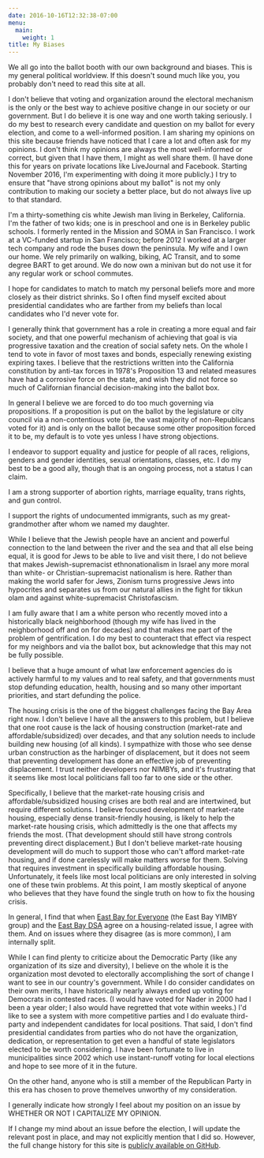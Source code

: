 ```yaml
---
date: 2016-10-16T12:32:38-07:00
menu:
  main:
    weight: 1
title: My Biases
---
```


We all go into the ballot booth with our own background and biases. This is my
general political worldview. If this doesn't sound much like you, you probably
don't need to read this site at all.

I don't believe that voting and organization around the electoral mechanism is
the only or the best way to achieve positive change in our society or our
government. But I do believe it is one way and one worth taking seriously.  I do
my best to research every candidate and question on my ballot for every
election, and come to a well-informed position. I am sharing my opinions on this
site because friends have noticed that I care a lot and often ask for my
opinions. I don't think my opinions are always the most well-informed or
correct, but given that I have them, I might as well share them. (I have done
this for years on private locations like LiveJournal and Facebook. Starting November
2016, I'm experimenting with doing it more publicly.) I try to ensure that "have
strong opinions about my ballot" is not my only contribution to making our
society a better place, but do not always live up to that standard.

<!--more-->

I'm a thirty-something cis white Jewish man living in Berkeley, California. I'm
the father of two kids; one is in preschool and one is in Berkeley public
schools. I formerly rented in the Mission and SOMA in San Francisco. I work at a
VC-funded startup in San Francisco; before 2012 I worked at a larger tech
company and rode the buses down the peninsula. My wife and I own our
home. We rely primarily on walking, biking, AC Transit, and to some degree BART
to get around. We do now own a minivan but do not use it for any regular work
or school commutes.

I hope for candidates to match to match my personal beliefs more and more
closely as their district shrinks.  So I often find myself excited about
presidential candidates who are farther from my beliefs than local candidates
who I'd never vote for.

I generally think that government has a role in creating a more equal and fair
society, and that one powerful mechanism of achieving that goal is via
progressive taxation and the creation of social safety nets.  On the whole I
tend to vote in favor of most taxes and bonds, especially renewing existing
expiring taxes.  I believe that the restrictions written into the California
constitution by anti-tax forces in 1978's Proposition 13 and related measures
have had a corrosive force on the state, and wish they did not force so much of
Californian financial decision-making into the ballot box.

In general I believe we are forced to do too much governing via propositions. If
a proposition is put on the ballot by the legislature or city council via a
non-contentious vote (ie, the vast majority of non-Republicans voted for it) and
is only on the ballot because some other proposition forced it to be, my default
is to vote yes unless I have strong objections.

I endeavor to support equality and justice for people of all races, religions,
genders and gender identities, sexual orientations, classes, etc. I do my best
to be a good ally, though that is an ongoing process, not a status I can claim.

I am a strong supporter of abortion rights, marriage equality, trans rights, and
gun control.

I support the rights of undocumented immigrants, such as my great-grandmother
after whom we named my daughter.

While I believe that the Jewish people have an ancient and powerful connection
to the land between the river and the sea and that all else being equal, it is
good for Jews to be able to live and visit there, I do not believe that makes
Jewish-supremacist ethnonationalism in Israel any more moral than white- or
Christian-supremacist nationalism is here. Rather than making the world safer
for Jews, Zionism turns progressive Jews into hypocrites and separates us from
our natural allies in the fight for tikkun olam and against white-supremacist
Christofascism.

I am fully aware that I am a white person who recently moved into a historically
black neighborhood (though my wife has lived in the neighborhood off and on for
decades) and that makes me part of the problem of gentrification. I do my best
to counteract that effect via respect for my neighbors and via the ballot box,
but acknowledge that this may not be fully possible.

I believe that a huge amount of what law enforcement agencies do is actively
harmful to my values and to real safety, and that governments must stop defunding
education, health, housing and so many other important priorities, and start
defunding the police.

The housing crisis is the one of the biggest challenges facing the Bay Area
right now. I don't believe I have all the answers to this problem, but I believe
that one root cause is the lack of housing construction (market-rate and
affordable/subsidized) over decades, and that any solution needs to include
building new housing (of all kinds). I sympathize with those who see dense urban
construction as the harbinger of displacement, but it does not seem that
preventing development has done an effective job of preventing displacement. I
trust neither developers nor NIMBYs, and it's frustrating that it seems like
most local politicians fall too far to one side or the other.

Specifically, I believe that the market-rate housing crisis and
affordable/subsidized housing crises are both real and are intertwined, but
require different solutions.  I believe focused development of market-rate
housing, especially dense transit-friendly housing, is likely to help the
market-rate housing crisis, which admittedly is the one that affects my friends
the most. (That development should still have strong controls preventing direct
displacement.) But I don't believe market-rate housing development will do much
to support those who can't afford market-rate housing, and if done carelessly
will make matters worse for them. Solving that requires investment in
specifically building affordable housing.  Unfortunately, it feels like most
local politicians are only interested in solving one of these twin problems.  At
this point, I am mostly skeptical of anyone who believes that they have found
the single truth on how to fix the housing crisis.

In general, I find that when [East Bay for
Everyone](https://eastbayforeveryone.org/) (the East Bay YIMBY group) and the
[East Bay DSA](https://www.eastbaydsa.org/) agree on a housing-related issue, I
agree with them. And on issues where they disagree (as is more common), I am
internally split.

While I can find plenty to criticize about the Democratic Party (like any
organization of its size and diversity), I believe on the whole it is the
organization most devoted to electorally accomplishing the sort of change I want
to see in our country's government.  While I do consider candidates on their own
merits, I have historically nearly always ended up voting for Democrats in
contested races.  (I would have voted for Nader in 2000 had I been a year older;
I also would have regretted that vote within weeks.) I'd like to see a system
with more competitive parties and I do evaluate third-party and independent
candidates for local positions. That said, I don't find presidential candidates
from parties who do not have the organization, dedication, or representation to
get even a handful of state legislators elected to be worth considering.  I have
been fortunate to live in municipalities since 2002 which use instant-runoff
voting for local elections and hope to see more of it in the future.

On the other hand, anyone who is still a member of the Republican Party in this era
has chosen to prove themelves unworthy of my consideration.

I generally indicate how strongly I feel about my position on an issue by
WHETHER OR NOT I CAPITALIZE MY OPINION.

If I change my mind about an issue before the election, I will update the
relevant post in place, and may not explicitly mention that I did so. However,
the full change history for this site
is
[publicly available on GitHub](https://github.com/glasser/vote.davidglasser.net).
